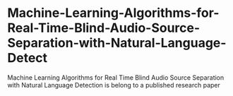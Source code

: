 # Machine-Learning-Algorithms-for-Real-Time-Blind-Audio-Source-Separation-with-Natural-Language-Detect
Machine Learning Algorithms for Real Time Blind Audio Source Separation with Natural Language Detection is belong to a published research paper
